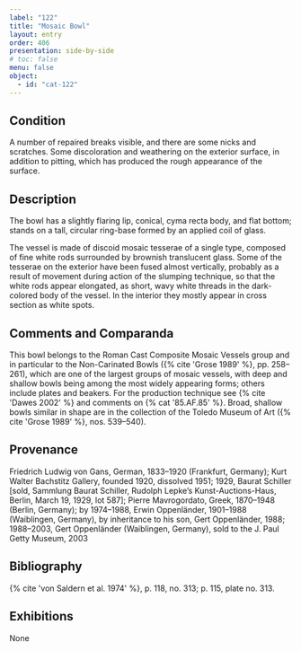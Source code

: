 ```yaml
---
label: "122"
title: "Mosaic Bowl"
layout: entry
order: 406
presentation: side-by-side
# toc: false
menu: false
object:
  - id: "cat-122"
---
```


## Condition

A number of repaired breaks visible, and there are some nicks and scratches. Some discoloration and weathering on the exterior surface, in addition to pitting, which has produced the rough appearance of the surface.

## Description

The bowl has a slightly flaring lip, conical, cyma recta body, and flat bottom; stands on a tall, circular ring-base formed by an applied coil of glass.

The vessel is made of discoid mosaic tesserae of a single type, composed of fine white rods surrounded by brownish translucent glass. Some of the tesserae on the exterior have been fused almost vertically, probably as a result of movement during action of the slumping technique, so that the white rods appear elongated, as short, wavy white threads in the dark-colored body of the vessel. In the interior they mostly appear in cross section as white spots.

## Comments and Comparanda

This bowl belongs to the Roman Cast Composite Mosaic Vessels group and in particular to the Non-Carinated Bowls ({% cite 'Grose 1989' %}, pp. 258–261), which are one of the largest groups of mosaic vessels, with deep and shallow bowls being among the most widely appearing forms; others include plates and beakers. For the production technique see {% cite 'Dawes 2002' %} and comments on {% cat '85.AF.85' %}. Broad, shallow bowls similar in shape are in the collection of the Toledo Museum of Art ({% cite 'Grose 1989' %}, nos. 539–540).

## Provenance

Friedrich Ludwig von Gans, German, 1833–1920 (Frankfurt, Germany); Kurt Walter Bachstitz Gallery, founded 1920, dissolved 1951; 1929, Baurat Schiller [sold, Sammlung Baurat Schiller, Rudolph Lepke’s Kunst-Auctions-Haus, Berlin, March 19, 1929, lot 587]; Pierre Mavrogordato, Greek, 1870–1948 (Berlin, Germany); by 1974–1988, Erwin Oppenländer, 1901–1988 (Waiblingen, Germany), by inheritance to his son, Gert Oppenländer, 1988; 1988–2003, Gert Oppenländer (Waiblingen, Germany), sold to the J. Paul Getty Museum, 2003

## Bibliography

{% cite 'von Saldern et al. 1974' %}, p. 118, no. 313; p. 115, plate no. 313.

## Exhibitions

None